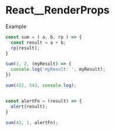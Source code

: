 # React__RenderProps
Example
```javascript
const sum = ( a, b, rp ) => {
  const result = a + b;
  rp(result);
}

sum(1, 2, (myResult) => {
  console.log('myResult: ', myResult);
})

sum(422, 543, console.log);


const alertFn = (result) => {
  alert(result);
}

sum(43, 1, alertFn);
```
